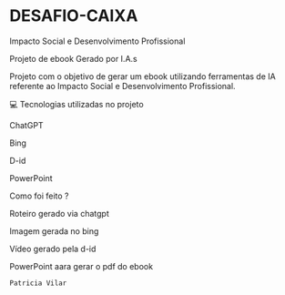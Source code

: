 # DESAFIO-CAIXA
Impacto Social e Desenvolvimento Profissional


Projeto de ebook Gerado por I.A.s


Projeto com o objetivo de gerar um ebook utilizando ferramentas de IA referente ao Impacto Social e Desenvolvimento Profissional.


💻 Tecnologias utilizadas no projeto

ChatGPT

Bing

D-id

PowerPoint

Como foi feito ?

Roteiro gerado via chatgpt

Imagem gerada no bing

Vídeo gerado pela d-id

PowerPoint aara gerar o pdf do ebook


    Patricia Vilar
